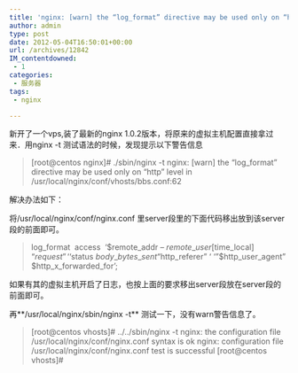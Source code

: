 ```yaml
---
title: 'nginx: [warn] the “log_format” directive may be used only on “http” level ．．．解决办法'
author: admin
type: post
date: 2012-05-04T16:50:01+00:00
url: /archives/12842
IM_contentdowned:
 - 1
categories:
 - 服务器
tags:
 - nginx

---
```

新开了一个vps,装了最新的nginx 1.0.2版本，将原来的虚拟主机配置直接拿过来．用nginx -t 测试语法的时候，发现提示以下警告信息

> [root@centos nginx]# ./sbin/nginx -t
> nginx: [warn] the “log_format” directive may be used only on “http” level in /usr/local/nginx/conf/vhosts/bbs.conf:62

解决办法如下：

将/usr/local/nginx/conf/nginx.conf 里server段里的下面代码移出放到该server段的前面即可。

> log\_format  access  ‘$remote\_addr – $remote\_user [$time\_local] “$request” ‘
> ‘$status $body\_bytes\_sent “$http_referer” ‘
> ‘”$http\_user\_agent” $http\_x\_forwarded_for’;

如果有其的虚拟主机开启了日志，也按上面的要求移出server段放在server段的前面即可。

再**/usr/local/nginx/sbin/nginx -t** 测试一下，没有warn警告信息了。

> [root@centos vhosts]# ../../sbin/nginx -t
> nginx: the configuration file /usr/local/nginx/conf/nginx.conf syntax is ok
> nginx: configuration file /usr/local/nginx/conf/nginx.conf test is successful
> [root@centos vhosts]#